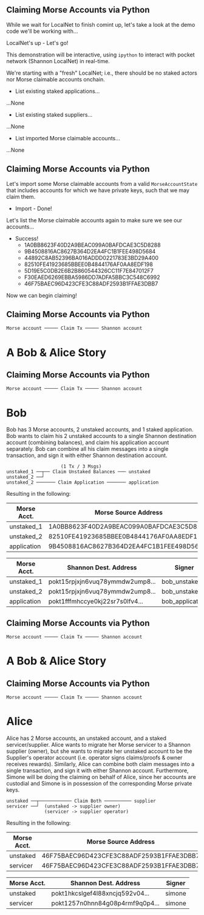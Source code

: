 Claiming Morse Accounts via Python
---

While we wait for LocalNet to finish comint up, let's take a look at the demo code we'll be working with...
<!-- pause -->

LocalNet's up - Let's go!
<!-- pause -->

This demonstration will be interactive, using `ipython` to interact with pocket network (Shannon LocalNet) in real-time.
<!-- pause -->

We're starting with a "fresh" LocalNet; i.e., there should be no staked actors nor Morse claimable accounts onchain.

<!-- pause -->
- List existing staked applications...
<!-- pause -->
...None

<!-- pause -->
- List existing staked suppliers...
<!-- pause -->
...None

<!-- pause -->
- List imported Morse claimable accounts...
<!-- pause -->
...None

<!-- end_slide -->

Claiming Morse Accounts via Python
---

Let's import some Morse claimable accounts from a valid `MorseAccountState` that includes accounts for which we have private keys, such that we may claim them.
<!-- pause -->

- Import - Done!
<!-- pause -->

Let's list the Morse claimable accounts again to make sure we see our accounts...
<!-- pause -->

- Success!
  - 1A0BB8623F40D2A9BEAC099A0BAFDCAE3C5D8288
  - 9B4508816AC8627B364D2EA4FC1B1FEE498D5684
  - 44892C8AB52396BA016ADDD0221783E3BD29A400
  - 82510FE41923685BBEE0B4844176AF0AA8EDF198
  - 5D19E5C0DB2E6B2B860544326CC11F7E847012F7
  - F30EAED6269EBBA5986DD7ADFA5BBC3C548C6992
  - 46F75BAEC96D423CFE3C88ADF2593B1FFAE3DBB7
<!-- pause -->

Now we can begin claiming!
<!-- end_slide -->

Claiming Morse Accounts via Python
---

```
Morse account ───── Claim Tx ───── Shannon account
```

<!-- pause -->

A Bob & Alice Story
===

<!-- end_slide -->

Claiming Morse Accounts via Python
---

```
Morse account ───── Claim Tx ───── Shannon account
```

Bob
===

Bob has 3 Morse accounts, 2 unstaked accounts, and 1 staked application.
Bob wants to claim his 2 unstaked accounts to a single Shannon destination account (combining balances), and claim his application account separately.
Bob can combine all his claim messages into a single transaction, and sign it with either Shannon destination account.

```
                    (1 Tx / 3 Msgs)
unstaked_1 ──┬── Claim Unstaked Balances ─── unstaked
unstaked_2 ──┘                        
unstaked_2 ─────── Claim Application ─────── application
```

<!-- pause -->

Resulting in the following:

| Morse Acct. | Morse Source Address                     |
|-------------|------------------------------------------|
| unstaked_1  | 1A0BB8623F40D2A9BEAC099A0BAFDCAE3C5D8288 |
| unstaked_2  | 82510FE41923685BBEE0B4844176AF0AA8EDF198 |
| application | 9B4508816AC8627B364D2EA4FC1B1FEE498D5684 |


| Morse Acct. | Shannon Dest. Address           | Signer          |
|-------------|---------------------------------|-----------------|
| unstaked_1  | pokt15rpjxjn6vuq78ymmdw2ump8... | bob_unstaked    |
| unstaked_2  | pokt15rpjxjn6vuq78ymmdw2ump8... | bob_unstaked    |
| application | pokt1fffmhccye0kj22sr7s0lfv4... | bob_application |

<!-- end_slide -->

Claiming Morse Accounts via Python
---

```
Morse account ───── Claim Tx ───── Shannon account
```

A Bob & Alice Story
===

<!-- end_slide -->

Claiming Morse Accounts via Python
---

```
Morse account ───── Claim Tx ───── Shannon account
```

Alice
===

Alice has 2 Morse accounts, an unstaked account, and a staked servicer/supplier.
Alice wants to migrate her Morse servicer to a Shannon supplier (owner), but she wants to migrate her unstaked account to be the Supplier's operator account
(i.e. operator signs claims/proofs & owner receives rewards).
Similarly, Alice can combine both claim messages into a single transaction, and sign it with either Shannon account.
Furthermore, Simone will be doing the claiming on behalf of Alice, since her accounts are custodial and Simone is in possession of the corresponding Morse private keys.

```
unstaked ──┬──────────── Claim Both ────────── supplier
servicer ──┘  (unstaked -> supplier owner)
              (servicer -> supplier operator)
```

<!-- pause -->

Resulting in the following:

| Morse Acct. | Morse Source Address                     |
|-------------|------------------------------------------|
| unstaked    | 46F75BAEC96D423CFE3C88ADF2593B1FFAE3DBB7 |
| servicer    | 46F75BAEC96D423CFE3C88ADF2593B1FFAE3DBB7 |

| Morse Acct. | Shannon Dest. Address           | Signer |
|-------------|---------------------------------|--------|
| unstaked    | pokt1hkcslgef4l88xncjq592v04... | simone |
| servicer    | pokt1257n0hnn84g08p4rmf9q0p4... | simone |

<!-- end_slide -->
